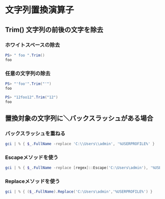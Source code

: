 ﻿# 文字列置換演算子


## Trim() 文字列の前後の文字を除去
### ホワイトスペースの除去

```powershell
PS> " foo ".Trim()
foo
```

### 任意の文字列の除去

```powershell
PS> "'foo'".Trim("'")
foo
```

```powershell
PS> "12foo12".Trim("12")
foo
```

## 置換対象の文字列に＼バックスラッシュがある場合

### バックスラッシュを重ねる

```powershell
gci | % { $_.FullName -replace 'C:\\Users\\admin', '%USERPROFILE%' }
```

### Escapeメソッドを使う

```powershell
gci | % { $_.FullName -replace [regex]::Escape('C:\Users\admin'), '%USERPROFILE%' }
```

### Replaceメソッドを使う

```powershell
gci | % { ($_.FullName).Replace('C:\Users\admin','%USERPROFILE%') }
```
